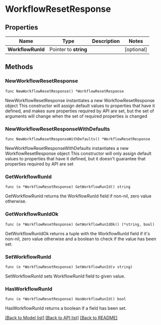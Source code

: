 # WorkflowResetResponse

## Properties

Name | Type | Description | Notes
------------ | ------------- | ------------- | -------------
**WorkflowRunId** | Pointer to **string** |  | [optional] 

## Methods

### NewWorkflowResetResponse

`func NewWorkflowResetResponse() *WorkflowResetResponse`

NewWorkflowResetResponse instantiates a new WorkflowResetResponse object
This constructor will assign default values to properties that have it defined,
and makes sure properties required by API are set, but the set of arguments
will change when the set of required properties is changed

### NewWorkflowResetResponseWithDefaults

`func NewWorkflowResetResponseWithDefaults() *WorkflowResetResponse`

NewWorkflowResetResponseWithDefaults instantiates a new WorkflowResetResponse object
This constructor will only assign default values to properties that have it defined,
but it doesn't guarantee that properties required by API are set

### GetWorkflowRunId

`func (o *WorkflowResetResponse) GetWorkflowRunId() string`

GetWorkflowRunId returns the WorkflowRunId field if non-nil, zero value otherwise.

### GetWorkflowRunIdOk

`func (o *WorkflowResetResponse) GetWorkflowRunIdOk() (*string, bool)`

GetWorkflowRunIdOk returns a tuple with the WorkflowRunId field if it's non-nil, zero value otherwise
and a boolean to check if the value has been set.

### SetWorkflowRunId

`func (o *WorkflowResetResponse) SetWorkflowRunId(v string)`

SetWorkflowRunId sets WorkflowRunId field to given value.

### HasWorkflowRunId

`func (o *WorkflowResetResponse) HasWorkflowRunId() bool`

HasWorkflowRunId returns a boolean if a field has been set.


[[Back to Model list]](../README.md#documentation-for-models) [[Back to API list]](../README.md#documentation-for-api-endpoints) [[Back to README]](../README.md)


